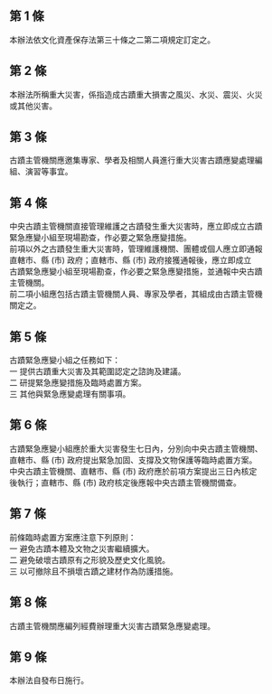 第 1 條
-------
本辦法依文化資產保存法第三十條之二第二項規定訂定之。

第 2 條
-------
本辦法所稱重大災害，係指造成古蹟重大損害之風災、水災、震災、火災  
或其他災害。

第 3 條
-------
古蹟主管機關應邀集專家、學者及相關人員進行重大災害古蹟應變處理編  
組、演習等事宜。

第 4 條
-------
中央古蹟主管機關直接管理維護之古蹟發生重大災害時，應立即成立古蹟  
緊急應變小組至現場勘查，作必要之緊急應變措施。  
前項以外之古蹟發生重大災害時，管理維護機關、團體或個人應立即通報  
直轄市、縣 (市) 政府；直轄市、縣 (市) 政府接獲通報後，應立即成立  
古蹟緊急應變小組至現場勘查，作必要之緊急應變措施，並通報中央古蹟  
主管機關。  
前二項小組應包括古蹟主管機關人員、專家及學者，其組成由古蹟主管機  
關定之。

第 5 條
-------
古蹟緊急應變小組之任務如下：  
一  提供古蹟重大災害及其範圍認定之諮詢及建議。  
二  研提緊急應變措施及臨時處置方案。  
三  其他與緊急應變處理有關事項。

第 6 條
-------
古蹟緊急應變小組應於重大災害發生七日內，分別向中央古蹟主管機關、  
直轄市、縣 (市) 政府提出緊急加固、支撐及文物保護等臨時處置方案。  
中央古蹟主管機關、直轄市、縣 (市) 政府應於前項方案提出三日內核定  
後執行；直轄市、縣 (市) 政府核定後應報中央古蹟主管機關備查。

第 7 條
-------
前條臨時處置方案應注意下列原則：  
一  避免古蹟本體及文物之災害繼續擴大。  
二  避免破壞古蹟原有之形貌及歷史文化風貌。  
三  以可撤除且不損壞古蹟之建材作為防護措施。

第 8 條
-------
古蹟主管機關應編列經費辦理重大災害古蹟緊急應變處理。

第 9 條
-------
本辦法自發布日施行。

